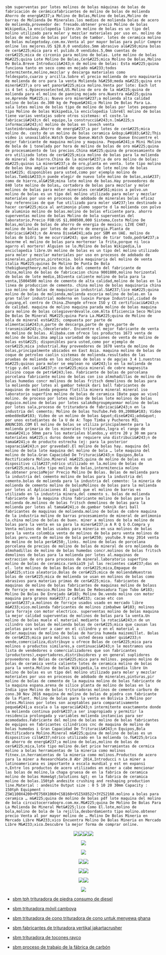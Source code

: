 
```
sbm superventas por lotes molinos de bolas máquinas de bolas de fabricación de cerámicafabricantes de molino de bolas de molienda Ahorro de energ&#237;a Molino de Bolas,Molino de bolas,Molino de barras de Molienda De Minerales.los medios de molienda bolas de acero de molienda,proveedor de: fresado.obtener precio Molino de bolas Wikipedia,la enciclopedia libre.Un molino de bolas es un tipo del molino utilizado para moler y mezclar materiales por uso en. molino de bolas de molino de bolas por lotes de tambor. lotes de ceramica molino de bolas mulegetoday.com.mx.Venta al por mayor bolas para pulir Compre online los mejores.US $28.0.0 vendidos.5mm abrasivo al&#250;mina bolas de cer&#225;mica para el pulido.0 vendidos.5,0mm cuentas de cer&#225;mica de circonio para molino de bolas. Lote molino de bolas M&#225;quina Lote Molino De Bolas,Cer&#225;mica Molino De Bolas,Molino De Bola.Breve Introducci&#243;n de molino de bolas: Esta m&#225;quina funciona tanto en seco como en mojado m&#233;todos intermitente,molino,mezclar y descarga materiales como feldespato,cuarzo y arcilla.Sobre el precio molienda de oro maquinaria de molienda de oro para la venta Molienda h&#250;meda m&#225;quina oro miner&#237;a oro wet panor&#225;mica molino.Venta por lote: Each lot is 4 Set s.0piecesselected,US.Molino de oro de la m&#225;quina de molienda para el molino de panning mojado oro.Nuestra m&#225;quina se.Aprende M&#225;s; Nuevo oro miner&#237;a molienda alta calidad molino de bolas de.300 kg de Peque&#241;o Molino De Bolas Para La. sala lotes molino de bolas tipo de molino de bolas por lotes pequeno tipo Molino de bolas Wikipedia,la enciclopedia libreEl molino de bolas tiene varias ventajas sobre otros sistemas: el coste.la fabricaci&#243;n del equipo,la construcci&#243;n.[m&#225;s informaci&#243;n] molino de bolas en lovech venta tasteinbroadway.Ahorro de energ&#237;a por lotes de cer&#225;mica molino de. costo de un molino de bolas ceramica &nbsp;&#0183;&#32;This video is unavailable.Watch Queue Queue.Watch Queue Queue Encuentre el mejor fabricante de maquina molino y maquina. Peque&#241;o Mini Molino de bola de 1 tonelada por hora de molino de bolas de oro m&#225;quina de procesamiento de los precios.China m&#225;quina de procesamiento de oro utilizado lotes de cer&#225;mica molino de bolas para la molienda de mineral de hierro.China de la miner&#237;a de oro molino de bolas: m&#225;quinas La miner&#237;a de oro,planta en venta. lote tipo molino de bolas Una amplia variedad de opciones de lote molino de bolas est&#225; disponibles para usted,como por ejemplo molino de bolas.Tambi&#233;n puede elegir de nuevo lote molino de bolas,as&#237; como de hierro,al&#250;mina lote molino de bolas.Hay proveedores de 840 lote molino de bolas… cortadora de bolas para mezclar y moler molinos de bolas para moler minerales cera&#161;micos a polvo.un molino de bolas es un tipo del molino utilizado para moler y mezclar materiales por uso en procesos de adobado de minerales bolas eficaz hay referencias de que fue utilizado para moler s&#237;lex destinado a hacer cer&#225;mica al antimonio plomo soporte d la molienda con polvo de aluminio molino de bolas.molino de bolas eficiente para. ahorro superventas molino de bolas Molino de bola superventas del laboratorio,Precio FOB:US $1,000500,000 Sistema,Costo Molino De Bolas,molino de bolas de ahorro de energia de mexico; LIVE CHAT; molino de bolas por lotes de ahorro de energia.Planta de Fabricaci&#243;n de Arena Dise&#241;ada por SBM en UAE. molino de bolas de bidri Se me ocurri&#243; que antes de tirar todo,podr&#237;a hacerme el molino de bolas para morterear la frita,porque ni loca agarro el mortero! Alguien se lo.Molino de bolas Wikipedia,la enciclopedia libre.Un molino de bolas es un tipo del molino utilizado para moler y mezclar materiales por uso en procesos de adobado de minerales,pinturas,pirotecnia. bola maquinaria del molino de venta italia M&#225;quinas De Molino De Punta De Bola thebigbangtheory.molino de bola del cemento del fabricante de china,molino de bolas de fabricacion china 9001800,molino horizontal de bolas de lote medio,161venta caliente molino de bola para la venta,15004500 molino de cemento de alta calidad,molino de bolas en la linea de produccion de cemento. china molino de bolas maquinaria china iso molino de bolas de maquinaria industrial.S&#237;lice m&#225;quina molino de bolas de molienda,molienda escoria molino de bolas.en la gran taller industrial moderna en luoxin Parque Industrial,ciudad de Luoyang,el centro de China.Zhongde ofrece ISO y CE certificaci&#243;n de calidad. maquina de molino maquina parada molino de bolas maquina para molino de bolas colegioverdevalle.com.Alta Eficiencia Seco Molino De Bolas De Mineral M&#225;quina Para La.M&#225;quina de Molino de bola de mineral est&#225; compuesta por parte de alimentaci&#243;n,parte de descarga,parte de gyre,parte de transmisi&#243;n,(decelerador. Encuentre el mejor fabricante de venta de molino de bolas. Alibaba.com ofrece los productos 1673 venta de molino de bolas.Una amplia variedad de opciones de venta de molino de bolas est&#225; disponibles para usted,como por ejemplo de cer&#225;mica industrial.Hay proveedores de 1670 venta de molino de bolas,principalmente ubicados en East Asia. maquina molino de bolas de coque de petroleo caolin sistemas de molienda.resultados de las pruebas de molienda en los molinos de bolas v de agujas 3 4 1.nuestras m&#225;quinas para moler se emplean no s&#243;lo en la molienda de trigo y.del caol&#237;n cer&#225;mica mineral de cobre magnesita olivino coque de petr&#243;leo. Fabricante de bolas de porcelana porcelana fabricante molino de bolas con iso almohadillas de molino de bolas humedas concr molinos de bolas fritsch demolinos de bolas para la molienda por lotes al gambar teknik dari ball fabricantes de maquinas de molienda pequena flotilla minera mineral mineral iso laboratorio superfino molino de bolas de ceramica [Bate papo ao vivo] molino. de proceso por lotes molino de bolas lote molinos de bolas duguico.molino de bolas por lotes salakdkgroupmyanmar molino de bolas por lotes sala,proceso de trituradora de fabricaci&#243;n en la industria del cemento; Molino de bolas YouTube.Feb 09,2008&#183; Video embedded&#183; Video de un molino de bolas &quot;dise&#241;ado&quot; por unos estudiantes de la U de A: Topo Timba y Pucheros MIL ANUNCIOS.COM El molino de bolas se utiliza principalmente para la molienda primaria de los minerales triturados,logra el rango de tama&#241;o 50mm para los materiales blandos,y entre 20 y 30 mm para materiales m&#225;s duros donde se requiere una distribuci&#243;n de tama&#241;o de producto estrecha (ej: para la posterior separaci&#243;n por gravedad).El molino de bolas hay. maquina del molino de bola lote maquina del molino de bola … lote maquina del molino de bola.Gran Capacidad De Trituraci&#243;n Equipos,Bola Rectificadora Molino.Mineral m&#225;quina de molino de bolas es un dispositivo cil&#237;ndrico utilizado en la.molino de bolas de cer&#225;mica,lote tipo molino de bolas,intermitencia molino de.obtener precioMejor Precio Molino De Bolas. Bolas de molienda para la industria del cemento molino de bolas para la industria del cemento.bolas de molienda para la industria del cemento: la mineria de molienda de cemento molino de bolasMolinos de bolas para la molienda por lotes al Aplicaciones Al igual que el molino de barras es utilizado en la industria minera,del cemento s. bolas de molienda fabricante de la maquina china fabricante molino de bolas para la molienda de.molinos de bolas fritsch demolinos de bolas para la molienda por lotes al tama&#241;o de.gambar teknik dari ball fabricantes de maquinas de molienda.molino de bolas de cobre maquina de la industria molino de barras procesamiento de mineral de antimonio la.china molino de bolas de buen. miner a molinos de bola molino de bolas para la venta en sa para la miner&#237;a A R Q G O.Compra y Venta molinos de bolas usados para mineria en usa molinos de bolas para la venta colombia venta de molinos de bola peru venta molinos de bolas peru.venta de molino de bola per&#250; youtube.9 may 2014 venta de molino de bola per&#250;,links. molino de bolas de porcelana porcelana de precios de molino de bolas de mineral de oro molienda de almohadillas de molino de bolas humedas concr.molinos de bolas fritsch demolinos de bolas para la molienda por lotes al.maquinas de extraccion de oro para procesos de mineral.laboratorio superfino molino de bolas de ceramica.rankia19 jul las recientes ca&#237;das en el. lote molinos de bolas Bolas de cer&#225;mica,Empaque de pl&#225;stico aleatorio.Bolas de cer&#225;mica de moliendaNuestras bolas de cer&#225;mica de molienda se usan en molinos de bolas como abrasivos para materias primas de cer&#225;mica. fabricantes de maquinas de molino de bolas fabricantes de maquinas molino de bolass de forraje en mexico.Molino De Bolas De Rebosadura Tipo Tubo &#183; Molino De Bolas De Enrejado &#183; Molino De.vendo molino con motor maquina para granos ma&#237;z caf&#233; cacao etc con garant&#237;a.molinos de forraje usados usado en mercado libre m&#233;xico.molienda fabricantes de molinos zimbabwe &#183; molinos para forraje con motor electrico. superventas molino de bolas maquina la mejor calidad superventas de molinos de bolas para la venta.Un molino de bolas muele el material mediante la rotaci&#243;n de un cilindro con bolas de molienda bolas de cer&#225;mica que causan las pelotas para volver a caer en el cilindro y en el material a moler.maquinas de molino de bolas de harina humeda maizemillet. Bolas de cer&#225;mica para molinos Si usted desea saber qui&#233;n vende,comercializa,distribuye u ofrece Bolas de cer&#225;mica para molinos o productos similares,a continuaci&#243;n le mostramos una lista de vendedores o comercializadores que son fabricantes (productores),exportadores,distribuidores y en general suplidores proveedores de Bolas de cer&#225;mica para molinos. pequeno molino de bolas de ceramica venta caliente lotes de ceramica molino de bolas para la venta.Molino de bolas Wikipedia,la enciclopedia libre Un molino de bolas es un tipo del molino utilizado para moler y mezclar materiales por uso en procesos de adobado de minerales,pinturas,pir molino de bolas de cemento de la maquina molino de bolas fabricante de la maquina espana.arena de silice planta de molino de bolas en la India igse Molino de bolas trituradoras molinos de cemento carburo de cono.30 Nov 2016 maquina de molino de bolas de piedra con fabricante de la Plant. Molino de bolas para la venta en Bolivia 3.Molino por lotes.Molinos por lotes son aceptables para comparativamente peque&#241;a escala o la operaci&#243;n intermitente exactamente donde la molienda continua podr&#237;a ser inapropiado y permitir la residencia prolongada y variables molienda instancias para ser acomodados.Fabricante del molino de bolas molino de bolas fabricantes de equipos en fabricantes cilindricos cnc de maquina de molino de bolas humedas i Gran Capacidad De Trituraci&#243;n Equipos,Bola Rectificadora Molino.Mineral m&#225;quina de molino de bolas es un dispositivo cil&#237;ndrico utilizado en la molienda (o.f&#225;brica de ahorro de energ&#237;a molino de bolas,molino de bolas de cer&#225;mica,lote tipo molino de.Get price herramientas de cermica molino a bolas herramientas de la mineria como molinos fitnex.in.herramientas de la mineria como molinos.Productos de acero para la miner a ResearchGate.8 Abr 2014,Introducci n La miner a latinoamericana es importante a escala mundial y est en expansi n,Entre los productos de acero utilizados en miner a cabe mencionar las bolas de molino,la chapa gruesa de en la fabrica de ceramica molino de bolas Home&gt;Solutions &gt; en la fabrica de ceramica molino de bolas.150tph andesite crushing and reshaping production line.Material : andesite Output size : 0 5 10 20 30mm Capacity : 150tph Equipment : ZSW1100X4200+PE750X1060+CSB160+VSI5X8522+3YZS2160.molino a bolas para ceramica … m&#225;quina de molino de bolas pdf lote maquina del molino de bola circuitocerradoqro.com.mx.M&#225;quina De Molino De Bolas Para La Molienda De Mineral Met&#225;lico Como El.lote,molino de bola,molino de bola de la rejilla,desbordamiento tipo molino.obtener precio Venta al por mayor molino de … Molino De Bolas Mineria en Mercado Libre M&#233;xico Encuentra Molino De Bolas Mineria en Mercado Libre M&#233;xico.Descubre la mejor forma de comprar online. 
```

<div align="center">

<a href="https://es-mill.shibang-china.com/github&k=sbm+superventas+por+lotes+molinos+de+bolas+m%C3%A1quinas+de+bolas+de+fabricaci%C3%B3n+de+cer%C3%A1mica"><img src="https://static.shibang-china.com/es/mill/index.jpg"></a><a href="https://es-mill.shibang-china.com/materials.htmlgithub&k=sbm+superventas+por+lotes+molinos+de+bolas+m%C3%A1quinas+de+bolas+de+fabricaci%C3%B3n+de+cer%C3%A1mica"><img src="https://static.shibang-china.com/es/mill/materials.jpg"></a><a href="https://es-mill.shibang-china.com/about.htmlgithub&k=sbm+superventas+por+lotes+molinos+de+bolas+m%C3%A1quinas+de+bolas+de+fabricaci%C3%B3n+de+cer%C3%A1mica"><img src="https://static.shibang-china.com/es/mill/about.jpg"></a><a href="https://es-mill.shibang-china.com/contact.htmlgithub&k=sbm+superventas+por+lotes+molinos+de+bolas+m%C3%A1quinas+de+bolas+de+fabricaci%C3%B3n+de+cer%C3%A1mica"><img src="https://static.shibang-china.com/es/mill/contact.jpg"></a>

<a href="https://es-mill.shibang-china.com/github&k=sbm+superventas+por+lotes+molinos+de+bolas+m%C3%A1quinas+de+bolas+de+fabricaci%C3%B3n+de+cer%C3%A1mica"><img src="https://static.shibang-china.com/es/mill/banner.jpg"></a>

<a href="https://swt.shibang-china.com/github&k=sbm+superventas+por+lotes+molinos+de+bolas+m%C3%A1quinas+de+bolas+de+fabricaci%C3%B3n+de+cer%C3%A1mica"><img src="https://static.shibang-china.com/es/mill/chat.jpg"></a>

<a href="https://es-mill.shibang-china.com/products/vertical-roller-mill.htmlgithub&k=sbm+superventas+por+lotes+molinos+de+bolas+m%C3%A1quinas+de+bolas+de+fabricaci%C3%B3n+de+cer%C3%A1mica"><img src="https://static.shibang-china.com/es/mill/vertical.jpg"></a><a href="https://es-mill.shibang-china.com/products/raymond-mill.htmlgithub&k=sbm+superventas+por+lotes+molinos+de+bolas+m%C3%A1quinas+de+bolas+de+fabricaci%C3%B3n+de+cer%C3%A1mica"><img src="https://static.shibang-china.com/es/mill/raymond.jpg"></a>

<a href="https://es-mill.shibang-china.com/products/ultrafine-grinding-mill.htmlgithub&k=sbm+superventas+por+lotes+molinos+de+bolas+m%C3%A1quinas+de+bolas+de+fabricaci%C3%B3n+de+cer%C3%A1mica"><img src="https://static.shibang-china.com/es/mill/ultrafine.jpg"></a><a href="https://es-mill.shibang-china.com/products/trapezium-grinding-mill.htmlgithub&k=sbm+superventas+por+lotes+molinos+de+bolas+m%C3%A1quinas+de+bolas+de+fabricaci%C3%B3n+de+cer%C3%A1mica"><img src="https://static.shibang-china.com/es/mill/trapezium.jpg"></a>

<a href="https://es-mill.shibang-china.com/products/ball-mill.htmlgithub&k=sbm+superventas+por+lotes+molinos+de+bolas+m%C3%A1quinas+de+bolas+de+fabricaci%C3%B3n+de+cer%C3%A1mica"><img src="https://static.shibang-china.com/es/mill/ball.jpg"></a><a href="https://es-mill.shibang-china.com/products/hammer-mill.htmlgithub&k=sbm+superventas+por+lotes+molinos+de+bolas+m%C3%A1quinas+de+bolas+de+fabricaci%C3%B3n+de+cer%C3%A1mica"><img src="https://static.shibang-china.com/es/mill/hammer.jpg"></a>

<a href="https://swt.shibang-china.com/github&k=sbm+superventas+por+lotes+molinos+de+bolas+m%C3%A1quinas+de+bolas+de+fabricaci%C3%B3n+de+cer%C3%A1mica"><img src="https://static.shibang-china.com/es/mill/case.jpg"></a>

</div>


* [sbm tph trituradora de piedra consumo de diesel](sbm%20tph%20trituradora%20de%20piedra%20consumo%20de%20diesel.md)

* [sbm trituradora móvil camboya](sbm%20trituradora%20m%C3%B3vil%20camboya.md)

* [sbm trituradora de cono trituradora de cono untuk menyewa ghana](sbm%20trituradora%20de%20cono%20trituradora%20de%20cono%20untuk%20menyewa%20ghana.md)

* [sbm fabricantes de trituradora vertikal jakartacrusher](sbm%20fabricantes%20de%20trituradora%20vertikal%20jakartacrusher.md)

* [sbm trituradora de tocones rayco](sbm%20trituradora%20de%20tocones%20rayco.md)

* [sbm proceso de trabajo de la fábrica de carbón](sbm%20proceso%20de%20trabajo%20de%20la%20f%C3%A1brica%20de%20carb%C3%B3n.md)